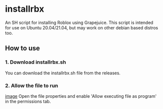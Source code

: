 # installrbx
An SH script for installing Roblox using Grapejuice.
This script is intended for use on Ubuntu 20.04/21.04, but may work on other debian based distros too.

## How to use
### 1. Download installrbx.sh
You can download the installrbx.sh file from the releases.

### 2. Allow the file to run
[image](https://github.com/astriaInight/installrbx/blob/main/images/allowexecute.png?raw=true)
Open the file properties and enable 'Allow executing file as program' in the permissions tab.
